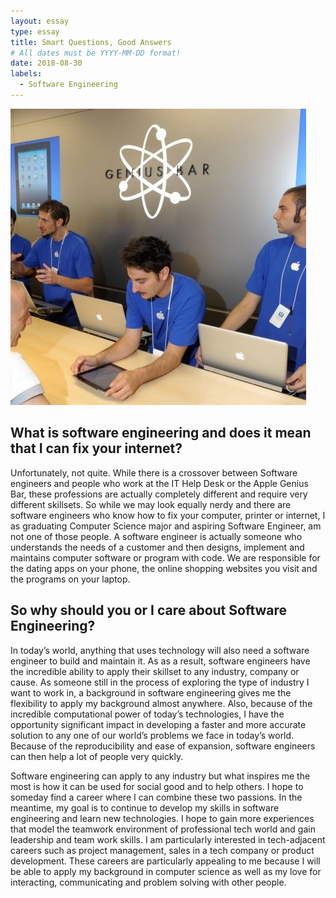 ```yaml
---
layout: essay
type: essay
title: Smart Questions, Good Answers
# All dates must be YYYY-MM-DD format!
date: 2018-08-30
labels:
  - Software Engineering
---
```


<img class="ui medium left floated image" src="../images/apple-genius-bar.jpg">

## What is software engineering and does it mean that I can fix your internet?

Unfortunately, not quite. While there is a crossover between Software engineers and people who work at the IT Help Desk or the Apple Genius Bar, these professions are actually completely different and require very different skillsets. So while we may look equally nerdy and there are software engineers who know how to fix your computer, printer or internet, I as graduating Computer Science major and aspiring Software Engineer, am not one of those people. A software engineer is actually someone who understands the needs of a customer and then designs, implement and maintains computer software or program with code. We are responsible for the dating apps on your phone, the online shopping websites you visit and the programs on your laptop. 

## So why should you or I care about Software Engineering? 

In today’s world, anything that uses technology will also need a software engineer to build and maintain it. As as a result, software engineers have the incredible ability to apply their skillset to any industry, company or cause. As someone still in the process of exploring the type of industry I want to work in, a background in software engineering gives me the flexibility to apply my background almost anywhere. Also, because of the incredible computational power of today’s technologies, I have the opportunity significant impact in developing a faster and more accurate solution to any one of our world’s problems we face in today’s world. Because of the reproducibility and ease of expansion, software engineers can then help a lot of people very quickly. 

Software engineering can apply to any industry but what inspires me the most is how it can be used for social good and to help others. I hope to someday find a career where I can combine these two passions. In the meantime, my goal is to continue to develop my skills in software engineering and learn new technologies. I hope to gain more experiences that model the teamwork environment of professional tech world and gain leadership and team work skills. I am particularly interested in tech-adjacent careers such as project management, sales in a tech company or product development. These careers are particularly appealing to me because I will be able to apply my background in computer science as well as my love for interacting,  communicating and problem solving with other people. 

